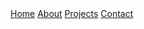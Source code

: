 <nav>
  <a href="/data-diaries/">Home</a>
  <a href="/data-diaries/about/">About</a>
  <a href="/data-diaries/projects/">Projects</a>
  <a href="/data-diaries/contact/">Contact</a>
</nav>
